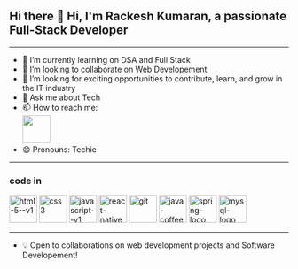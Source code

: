 ## Hi there 👋 Hi, I'm Rackesh Kumaran, a passionate  Full-Stack Developer
---
- 🌱 I’m currently learning on DSA and Full Stack 
- 👯 I’m looking to collaborate on Web Developement
- 🤔 I’m looking for exciting opportunities to contribute, learn, and grow in the IT industry
- 💬 Ask me about Tech
- 📫 How to reach me: 
<br/> [<img height="50" width="50" src="https://img.shields.io/badge/LinkedIn-0077B5?style=for-the-badge&logo=linkedin&logoColor=white" />](https://www.linkedin.com/in/rackeshkumaran03/)
- 😄 Pronouns: Techie
---
### code in 
<img width="50" height="50" src="https://img.icons8.com/color/48/html-5--v1.png" alt="html-5--v1"/> <img width="50" height="50" src="https://img.icons8.com/color/48/css3.png" alt="css3"/>
<img width="50" height="50" src="https://img.icons8.com/color/48/javascript--v1.png" alt="javascript--v1"/> <img width="50" height="50" src="https://img.icons8.com/color/48/react-native.png" alt="react-native"/> <img width="50" height="50" src="https://img.icons8.com/color/48/git.png" alt="git"/> <img width="50" height="50" src="https://img.icons8.com/color/48/java-coffee-cup-logo--v1.png" alt="java-coffee-cup-logo--v1"/> <img width="50" height="50" src="https://img.icons8.com/color/48/spring-logo.png" alt="spring-logo"/> <img width="50" height="50" src="https://img.icons8.com/color/48/mysql-logo.png" alt="mysql-logo"/>

---
- 💡 Open to collaborations on web development projects and  Software Developement!
  





